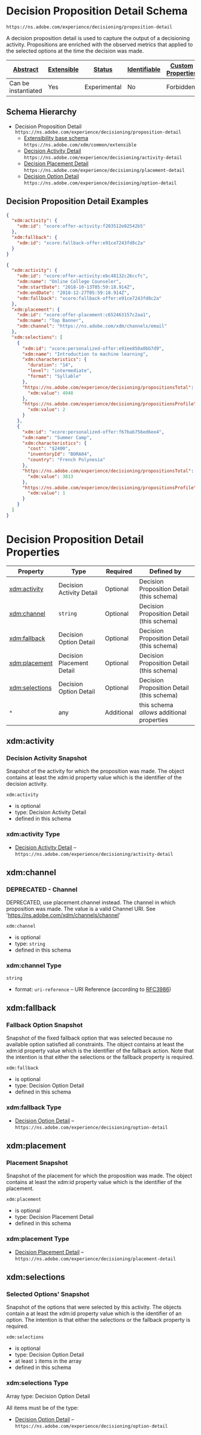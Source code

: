 
# Decision Proposition Detail Schema

```
https://ns.adobe.com/experience/decisioning/proposition-detail
```

A decision proposition detail is used to capture the output of a decisioning activity. Propositions are enriched with the observed metrics that applied to the selected options at the time the decision was made.

| [Abstract](../../../../abstract.md) | [Extensible](../../../../extensions.md) | [Status](../../../../status.md) | [Identifiable](../../../../id.md) | [Custom Properties](../../../../extensions.md) | [Additional Properties](../../../../extensions.md) | Defined In |
|-------------------------------------|-----------------------------------------|---------------------------------|-----------------------------------|------------------------------------------------|----------------------------------------------------|------------|
| Can be instantiated | Yes | Experimental | No | Forbidden | Permitted | [adobe/experience/decisioning/proposition-detail.schema.json](adobe/experience/decisioning/proposition-detail.schema.json) |
## Schema Hierarchy

* Decision Proposition Detail `https://ns.adobe.com/experience/decisioning/proposition-detail`
  * [Extensibility base schema](../../../datatypes/extensible.schema.md) `https://ns.adobe.com/xdm/common/extensible`
  * [Decision Activity Detail](activity-detail.schema.md) `https://ns.adobe.com/experience/decisioning/activity-detail`
  * [Decision Placement Detail](placement-detail.schema.md) `https://ns.adobe.com/experience/decisioning/placement-detail`
  * [Decision Option Detail](option-detail.schema.md) `https://ns.adobe.com/experience/decisioning/option-detail`


## Decision Proposition Detail Examples

```json
{
  "xdm:activity": {
    "xdm:id": "xcore:offer-activity:f203512e02542b5"
  },
  "xdm:fallback": {
    "xdm:id": "xcore:fallback-offer:e91ce7243fd8c2a"
  }
}
```

```json
{
  "xdm:activity": {
    "xdm:id": "xcore:offer-activity:ebc48132c26ccfc",
    "xdm:name": "Online College Counseler",
    "xdm:startDate": "2018-10-13T05:59:18.914Z",
    "xdm:endDate": "2018-12-27T05:59:18.914Z",
    "xdm:fallback": "xcore:fallback-offer:e91ce7243fd8c2a"
  },
  "xdm:placement": {
    "xdm:id": "xcore:offer-placement:c652463157c2aa1",
    "xdm:name": "Top Banner",
    "xdm:channel": "https://ns.adobe.com/xdm/channels/email"
  },
  "xdm:selections": [
    {
      "xdm:id": "xcore:personalized-offer:e91ee850a0bb7d9",
      "xdm:name": "Introduction to machine learning",
      "xdm:characteristics": {
        "duration": "14",
        "level": "intermediate",
        "format": "Syllable"
      },
      "https://ns.adobe.com/experience/decisioning/propositionsTotal": {
        "xdm:value": 4948
      },
      "https://ns.adobe.com/experience/decisioning/propositionsProfile": {
        "xdm:value": 2
      }
    },
    {
      "xdm:id": "xcore:personalized-offer:f67bab756ed6ee4",
      "xdm:name": "Summer Camp",
      "xdm:characteristics": {
        "cost": "$2400",
        "inventoryId": "BORA04",
        "country": "French Polynesia"
      },
      "https://ns.adobe.com/experience/decisioning/propositionsTotal": {
        "xdm:value": 3813
      },
      "https://ns.adobe.com/experience/decisioning/propositionsProfile": {
        "xdm:value": 1
      }
    }
  ]
}
```


# Decision Proposition Detail Properties

| Property | Type | Required | Defined by |
|----------|------|----------|------------|
| [xdm:activity](#xdmactivity) | Decision Activity Detail | Optional | Decision Proposition Detail (this schema) |
| [xdm:channel](#xdmchannel) | `string` | Optional | Decision Proposition Detail (this schema) |
| [xdm:fallback](#xdmfallback) | Decision Option Detail | Optional | Decision Proposition Detail (this schema) |
| [xdm:placement](#xdmplacement) | Decision Placement Detail | Optional | Decision Proposition Detail (this schema) |
| [xdm:selections](#xdmselections) | Decision Option Detail | Optional | Decision Proposition Detail (this schema) |
| `*` | any | Additional | this schema *allows* additional properties |

## xdm:activity
### Decision Activity Snapshot

Snapshot of the activity for which the proposition was made. The object contains at least the xdm:id property value which is the identifier of the decision activity.

`xdm:activity`
* is optional
* type: Decision Activity Detail
* defined in this schema

### xdm:activity Type


* [Decision Activity Detail](activity-detail.schema.md) – `https://ns.adobe.com/experience/decisioning/activity-detail`





## xdm:channel
### DEPRECATED - Channel

DEPRECATED, use placement.channel instead. The channel in which proposition was made. The value is a valid Channel URI. See 'https://ns.adobe.com/xdm/channels/channel'

`xdm:channel`
* is optional
* type: `string`
* defined in this schema

### xdm:channel Type


`string`
* format: `uri-reference` – URI Reference (according to [RFC3986](https://tools.ietf.org/html/rfc3986))






## xdm:fallback
### Fallback Option Snapshot

Snapshot of the fixed fallback option that was selected because no available option satisfied all constraints. The object contains at least the xdm:id property value which is the identifier of the fallback action. Note that the intention is that either the selections or the fallback property is required.

`xdm:fallback`
* is optional
* type: Decision Option Detail
* defined in this schema

### xdm:fallback Type


* [Decision Option Detail](option-detail.schema.md) – `https://ns.adobe.com/experience/decisioning/option-detail`





## xdm:placement
### Placement Snapshot

Snapshot of the placement for which the proposition was made. The object contains at least the xdm:id property value which is the identifier of the placement.

`xdm:placement`
* is optional
* type: Decision Placement Detail
* defined in this schema

### xdm:placement Type


* [Decision Placement Detail](placement-detail.schema.md) – `https://ns.adobe.com/experience/decisioning/placement-detail`





## xdm:selections
### Selected Options&#39; Snapshot

Snapshot of the options that were selected by this activity. The objects contain a at least the xdm:id property value which is the identifier of an option. The intention is that either the selections or the fallback property is required.

`xdm:selections`
* is optional
* type: Decision Option Detail
* at least `1` items in the array
* defined in this schema

### xdm:selections Type


Array type: Decision Option Detail

All items must be of the type:
* [Decision Option Detail](option-detail.schema.md) – `https://ns.adobe.com/experience/decisioning/option-detail`







